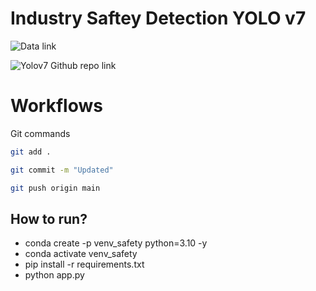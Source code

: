 # Industry Saftey Detection YOLO v7


![Data link]()

![Yolov7 Github repo link]()

# Workflows


Git commands
```bash
git add .

git commit -m "Updated"

git push origin main
```
## How to run?

- conda create -p venv_safety python=3.10 -y
- conda activate venv_safety
- pip install -r requirements.txt
- python app.py
